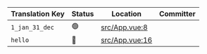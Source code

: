 | Translation Key | Status | Location | Committer |
|-----------------|--------|----------|-----------|
| `1_jan_31_dec` | 🟢 | [src/App.vue:8](https://github.com/staging-gh-org/testRepo/blob/51322918238764d497ad34452413a1322cea7aba/src/App.vue#L8) |  |
| `hello` | 🔴 | [src/App.vue:16](https://github.com/staging-gh-org/testRepo/blob/51322918238764d497ad34452413a1322cea7aba/src/App.vue#L16) |  |
